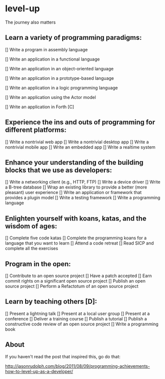 # level-up

The journey also matters

## Learn a variety of programming paradigms:

[] Write a program in assembly language

[] Write an application in a functional language

[] Write an application in an object-oriented language

[] Write an application in a prototype-based language

[] Write an application in a logic programming language

[] Write an application using the Actor model

[] Write an application in Forth [C]

## Experience the ins and outs of programming for different platforms:

[] Write a nontrivial web app
[] Write a nontrivial desktop app
[] Write a nontrivial mobile app
[] Write an embedded app
[] Write a realtime system

## Enhance your understanding of the building blocks that we use as developers:

[] Write a networking client (e.g., HTTP, FTP)
[] Write a device driver
[] Write a B-tree database
[] Wrap an existing library to provide a better (more pleasant) user experience
[] Write an application or framework that provides a plugin model
[] Write a testing framework
[] Write a programming language

## Enlighten yourself with koans, katas, and the wisdom of ages:

[] Complete five code katas
[] Complete the programming koans for a language that you want to learn
[] Attend a code retreat
[] Read SICP and complete all the exercises

## Program in the open:

[] Contribute to an open source project
[] Have a patch accepted
[] Earn commit rights on a significant open source project
[] Publish an open source project
[] Perform a Refactotum of an open source project

## Learn by teaching others [D]:

[] Present a lightning talk
[] Present at a local user group
[] Present at a conference
[] Deliver a training course
[] Publish a tutorial
[] Publish a constructive code review of an open source project
[] Write a programming book

## About

If you haven't read the post that inspired this, go do that:

<http://jasonrudolph.com/blog/2011/08/09/programming-achievements-how-to-level-up-as-a-developer/>
